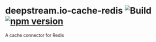 # deepstream.io-cache-redis ![Build](https://travis-ci.org/hoxton-one/deepstream.io-cache-redis.svg?branch=master) [![npm version](https://badge.fury.io/js/deepstream.io-cache-redis.svg)](http://badge.fury.io/js/deepstream.io-cache-redis)
A cache connector for Redis
